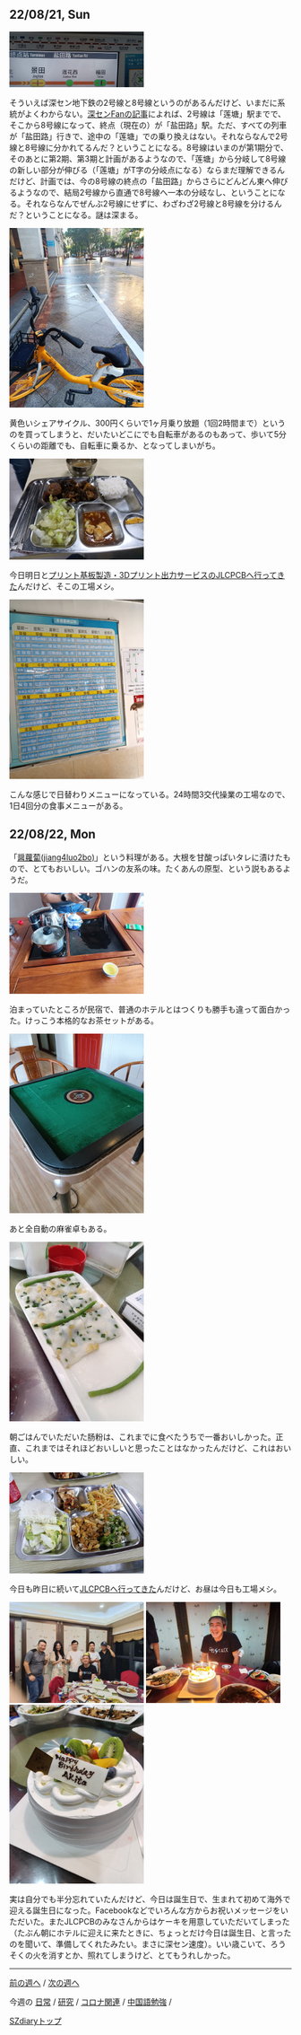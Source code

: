 ## 22/08/21, Sun

<img src="https://github.com/akita11/SZdiary/blob/main/diary/photo/2022-08-21_07.34.38.jpg" width="240px">

そういえば深セン地下鉄の2号線と8号線というのがあるんだけど、いまだに系統がよくわからない。[深センFanの記事](https://www.shenzhen-fan.com/news-2020-09-16-shenzhen-metro-line-8/)によれば、2号線は「莲塘」駅までで、そこから8号線になって、終点（現在の）が「盐田路」駅。ただ、すべての列車が「盐田路」行きで、途中の「莲塘」での乗り換えはない。それならなんで2号線と8号線に分かれてるんだ？ということになる。8号線はいまのが第1期分で、そのあとに第2期、第3期と計画があるようなので、「莲塘」から分岐して8号線の新しい部分が伸びる（「莲塘」がT字の分岐点になる）ならまだ理解できるんだけど、計画では、今の8号線の終点の「盐田路」からさらにどんどん東へ伸びるようなので、結局2号線から直通で8号線へ一本の分岐なし、ということになる。それならなんでぜんぶ2号線にせずに、わざわざ2号線と8号線を分けるんだ？ということになる。謎は深まる。

<img src="https://github.com/akita11/SZdiary/blob/main/diary/photo/2022-08-21_07.03.50.jpg" width="240px">

黄色いシェアサイクル、300円くらいで1ヶ月乗り放題（1回2時間まで）というのを買ってしまうと、だいたいどこにでも自転車があるのもあって、歩いて5分くらいの距離でも、自転車に乗るか、となってしまいがち。

<img src="https://github.com/akita11/SZdiary/blob/main/diary/photo/2022-08-21_12.19.46.jpg" width="240px">

今日明日と[プリント基板製造・3Dプリント出力サービスのJLCPCBへ行ってきた](https://github.com/akita11/SZdiary/blob/main/diary/research/2208-3.md#220821-sun)んだけど、そこの工場メシ。

<img src="https://github.com/akita11/SZdiary/blob/main/diary/photo/2022-08-21_12.15.40.jpg" width="240px">

こんな感じで日替わりメニューになっている。24時間3交代操業の工場なので、1日4回分の食事メニューがある。


## 22/08/22, Mon

「[醤蘿蔔(jiang4luo2bo)](http://reihow.blog12.fc2.com/blog-entry-289.html)」という料理がある。大根を甘酸っぱいタレに漬けたもので、とてもおいしい。ゴハンの友系の味。たくあんの原型、という説もあるようだ。

<img src="https://github.com/akita11/SZdiary/blob/main/diary/photo/2022-08-22_08.44.58.jpg" width="240px">

泊まっていたところが民宿で、普通のホテルとはつくりも勝手も違って面白かった。けっこう本格的なお茶セットがある。

<img src="https://github.com/akita11/SZdiary/blob/main/diary/photo/2022-08-22_07.37.40.jpg" width="240px">

あと全自動の麻雀卓もある。

<img src="https://github.com/akita11/SZdiary/blob/main/diary/photo/2022-08-22_09.24.21.jpg" width="240px">

朝ごはんでいただいた肠粉は、これまでに食べたうちで一番おいしかった。正直、これまではそれほどおいしいと思ったことはなかったんだけど、これはおいしい。

<img src="https://github.com/akita11/SZdiary/blob/main/diary/photo/2022-08-22_12.06.29.jpg" width="240px">

今日も昨日に続いて[JLCPCBへ行ってきた](https://github.com/akita11/SZdiary/blob/main/diary/research/2208-3.md#220822-mon)んだけど、お昼は今日も工場メシ。

<img src="https://github.com/akita11/SZdiary/blob/main/diary/photo/2022-08-22_19.00.00.jpg" width="240px">

<img src="https://github.com/akita11/SZdiary/blob/main/diary/photo/2022-08-22_19.01.00.jpg" width="240px">

<img src="https://github.com/akita11/SZdiary/blob/main/diary/photo/2022-08-22_19.09.17.jpg" width="240px">

実は自分でも半分忘れていたんだけど、今日は誕生日で、生まれて初めて海外で迎える誕生日になった。Facebookなどでいろんな方からお祝いメッセージをいただいた。またJLCPCBのみなさんからはケーキを用意していただいてしまった（たぶん朝にホテルに迎えに来たときに、ちょっとだけ今日は誕生日、と言ったのを聞いて、準備してくれたみたい。まさに深セン速度）。いい歳こいて、ろうそくの火を消すとか、照れてしまうけど、とてもうれしかった。


***

[前の週へ](2207-2.md) /
[次の週へ](2208-4.md)

今週の
[日常](../diary/2208-3.md) /
[研究](../research/2208-3.md) /
[コロナ関連](../covid19/2208-3.md) / 
[中国語勉強](../chinese/2208-3.md) / 

[SZdiaryトップ](../../README.md)
